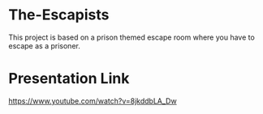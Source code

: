 # The-Escapists
This project is based on a prison themed escape room where you have to escape as a prisoner.

# Presentation Link
https://www.youtube.com/watch?v=8jkddbLA_Dw